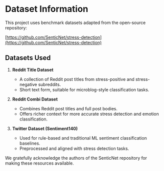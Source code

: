 # Dataset Information

This project uses benchmark datasets adapted from the open-source repository:

[https://github.com/SenticNet/stress-detection](https://github.com/SenticNet/stress-detection)

## Datasets Used

1. **Reddit Title Dataset**
   - A collection of Reddit post titles from stress-positive and stress-negative subreddits.
   - Short text form, suitable for microblog-style classification tasks.

2. **Reddit Combi Dataset**
   - Combines Reddit post titles and full post bodies.
   - Offers richer context for more accurate stress detection and emotion classification.

3. **Twitter Dataset (Sentiment140)**
   - Used for rule-based and traditional ML sentiment classification baselines.
   - Preprocessed and aligned with stress detection tasks.

We gratefully acknowledge the authors of the SenticNet repository for making these resources available.
